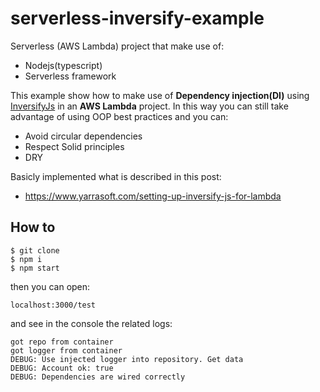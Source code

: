# serverless-inversify-example

Serverless (AWS Lambda) project that make use of:
- Nodejs(typescript)
- Serverless framework

This example show how to make use of **Dependency injection(DI)** using [InversifyJs](https://github.com/inversify/InversifyJS) in an **AWS Lambda** project.
In this way you can still take advantage of using OOP best practices and you can:
- Avoid circular dependencies
- Respect Solid principles
- DRY

Basicly implemented what is described in this post: 
- https://www.yarrasoft.com/setting-up-inversify-js-for-lambda

## How to

    $ git clone
    $ npm i
    $ npm start

then you can open:

    localhost:3000/test

and see in the console the related logs:

    got repo from container
    got logger from container
    DEBUG: Use injected logger into repository. Get data
    DEBUG: Account ok: true
    DEBUG: Dependencies are wired correctly